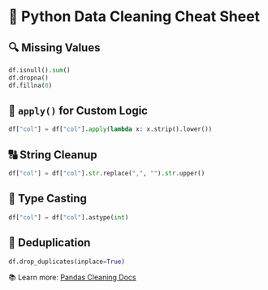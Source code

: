 # 🧹 Python Data Cleaning Cheat Sheet

## 🔍 Missing Values
```python
df.isnull().sum()
df.dropna()
df.fillna(0)
```

## 🧪 `apply()` for Custom Logic
```python
df["col"] = df["col"].apply(lambda x: x.strip().lower())
```

## 🔠 String Cleanup
```python
df["col"] = df["col"].str.replace(",", "").str.upper()
```

## 🔢 Type Casting
```python
df["col"] = df["col"].astype(int)
```

## 🧽 Deduplication
```python
df.drop_duplicates(inplace=True)
```

📚 Learn more: [Pandas Cleaning Docs](https://pandas.pydata.org/pandas-docs/stable/user_guide/missing_data.html)
